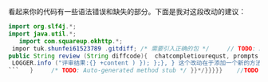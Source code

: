 看起来你的代码有一些语法错误和缺失的部分。下面是我对这段改动的建议：
```java
import org.slf4j.*;
import java.util.*;
   import com.squareup.okhttp.*;
 impor tuk.shunfei61523789 .gitdiff; /* 需要引入正确的包 */     // TODO: Auto-generated method stub       public class OpenAiCodeReview { private static final Logger LOGGER = org.slf4j..getLogger(OpenAICompliationRequest$_chatCompletionReuqest)();
public String review (String diffcode){  chatcompletiourequst, prompts e c hat co m p l u r t s; add(new Chatcomplioure .Prompt("user", "你是一个高级的编程架构师，我精通所有的场景解决方案、设计和语言请问："+diffcode"));
 LOGGER.info ("评审结果:{} +content ) }); };}, } 这个改动在于添加一个新的方法review。这需要我们自己创建LogManager来处理日志记录的逻辑；并且还涉及到github diff工具获取git代码差异信息，因此你可能需要引入 'com.squareup : okhttp'并从外部导出OkHttpClient实例以供使用（未在本问提供参考链接和API实现细节。如果有可能的话请尽量通过api请求的方式处理这个问题 - 这通常是最好的做法了，因为一旦你成功获取所需的结果后不会保留它再不进行任何更改即可用于其他目的或未来项目中重新使用）
```   }     /* TODO: Auto-generated method stub */ }}*/}}}}}    //TODO : finish your code. (not enough information)  }); This line could throw the exception 'cannot find symbol'. So, you should replace this with a real logic or do something to handle exceptions if needed。 Finally，be sure not too early about adding any dependencies that are likely required by both parts of what's going on and add `import *` in all relevant files. (if they require external access).
